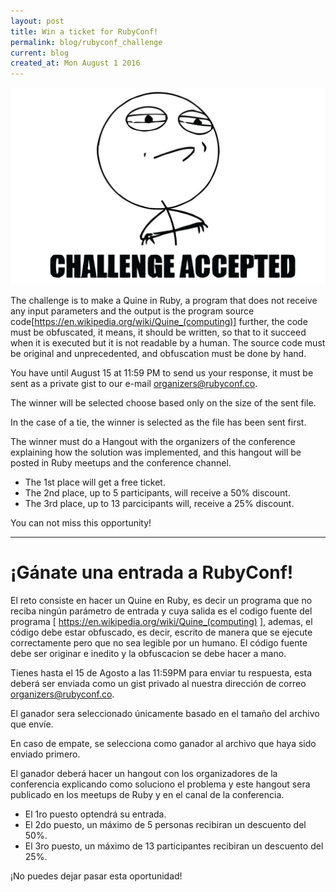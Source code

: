 ```yaml
---
layout: post
title: Win a ticket for RubyConf!
permalink: blog/rubyconf_challenge
current: blog
created_at: Mon August 1 2016
---
```


![Challenge Accepted](/img/blog/challenge-accepted.jpg)

The challenge is to make a Quine in Ruby, a program that does not receive any input parameters and the output is the program source code[https://en.wikipedia.org/wiki/Quine_(computing)] further, the code must be obfuscated, it means, it should be written, so that to it succeed when it is executed but it is not readable by a human. The source code must be original and unprecedented, and obfuscation must be done by hand.

You have until August 15 at 11:59 PM to send us your response, it must be sent as a private gist to our e-mail organizers@rubyconf.co.

The winner will be selected choose based only on the size of the sent file.

In the case of a tie, the winner is selected as the file has been sent first.

The winner must do a Hangout with the organizers of the conference explaining how the solution was implemented, and this hangout will be posted in Ruby meetups and the conference channel.

* The 1st place will get a free ticket.
* The 2nd place, up to 5 participants, will receive a 50% discount.
* The 3rd place, up to 13 parcicipants will, receive a 25% discount.

You can not miss this opportunity!

* * *

# ¡Gánate una entrada a RubyConf!

El reto consiste en hacer un Quine en Ruby, es decir un programa que no reciba ningún parámetro de entrada y cuya salida es el codigo fuente del programa [ https://en.wikipedia.org/wiki/Quine_(computing) ], ademas, el código debe estar obfuscado, es decir, escrito de manera que se ejecute correctamente pero que no sea legible por un humano. El código fuente debe ser originar e inedito y la obfuscacion se debe hacer a mano.

Tienes hasta el 15 de Agosto a las 11:59PM para enviar tu respuesta, esta deberá ser enviada como un gist privado al nuestra dirección de correo organizers@rubyconf.co.

El ganador sera seleccionado únicamente basado en el tamaño del archivo que envíe.

En caso de empate, se selecciona como ganador al archivo que haya sido enviado primero.

El ganador deberá hacer un hangout con los organizadores de la conferencia explicando como soluciono el problema y este hangout sera publicado en los meetups de Ruby y en el canal de la conferencia.

* El 1ro puesto optendrá su entrada.
* El 2do puesto, un máximo de 5 personas recibiran un descuento del 50%.
* El 3ro puesto, un máximo de 13 participantes recibiran un descuento del 25%.

¡No puedes dejar pasar esta oportunidad!
